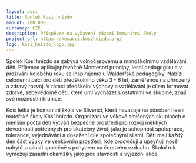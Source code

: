 ```yaml
---
layout: post
title: Spolek Kosí hnízdo
amount: 200,000
currency: CZK
description: Příspěvek na vybavení zázemí komunitní školy
project_url: https://kosacci.kosihnizdo.org/
logo: kosi_hnizdo_logo.jpg
---
```

Spolek Kosí hnízdo se zabývá volnočasovému a mimoškolnímu vzdělávání dětí. Příjemce aplikujepřevážně Montesori principy, lesní pedagogiku a v prožívání koloběhu roku se inspirujeme u Waldorfské pedagogiky. Nabízí celodenní péči pro děti předškolního věku 3 - 6 let, zaměřenou na přirozený a zdravý rozvoj. V rámci předškolní výchovy a vzdělávání je cílem formovat zdravé, sebevědomé děti, které umí vycházet s ostatními ve skupině, znají své možnosti i hranice.

Kosí letka je komunitní škola ve Slivenci, která navazuje na působení lesní mateřské školy Kosí hnízdo. Organizací ve věkově smíšených skupinách o menším počtu dětí vytváří bezpečné prostředí pro rozvoj měkkých dovedností potřebných pro skutečný život, jako je schopnost spolupráce, tolerance, vyjednávání a dosažení cíle společnými silami. Děti mají každý den část výuky ve venkovním prostředí, kde procvičují a upevňují nově nabyté znalosti společně s pohybem na čerstvém vzduchu. Školní rok vymezují zásadní okamžiky jako jsou slavnosti a výjezdní akce.
